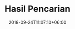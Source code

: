---
title: "Hasil Pencarian"
date: 2018-09-24T11:07:10+06:00
description: "Selamat datang di Notreiss, Notreiss adalah sebuah website literasi yang berisikan artikel - artikel seputaran dunia Digital, Economy, Technology & Social"
layout: "search"
draft: false
---
